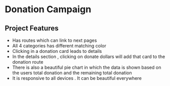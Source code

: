 # Donation Campaign

## Project Features
- Has routes which can link to next pages
- All 4 categories has different matching color
- Clicking in a donation card leads to details
- In the details section , clicking on donate dollars will add that card to the donation route
- There is also a beautiful pie chart in which the data is shown based on the users total donation and the remaining total donation
- It is responsive to all devices . It can be beautiful everywhere 
